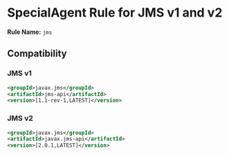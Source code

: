 # SpecialAgent Rule for JMS v1 and v2

**Rule Name:** `jms`

## Compatibility

### JMS v1

```xml
<groupId>javax.jms</groupId>
<artifactId>jms-api</artifactId>
<version>[1.1-rev-1,LATEST]</version>
```

### JMS v2

```xml
<groupId>javax.jms</groupId>
<artifactId>javax.jms-api</artifactId>
<version>[2.0.1,LATEST]</version>
```
